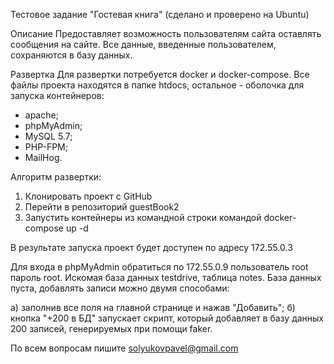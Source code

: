 Тестовое задание "Гостевая книга" (сделано и проверено на Ubuntu)

Описание
Предоставляет возможность пользователям сайта оставлять сообщения на сайте. Все данные, введенные пользователем, сохраняются в базу данных.

Развертка
Для развертки потребуется docker и docker-compose.
Все файлы проекта находятся в папке htdocs, остальное - оболочка для запуска контейнеров:
 - apache;
 - phpMyAdmin;
 - MySQL 5.7;
 - PHP-FPM;
 - MailHog.
 
 Алгоритм развертки:
 1. Клонировать проект с GitHub
 2. Перейти в репозиторий guestBook2
 3. Запустить контейнеры из командной строки командой docker-compose up -d
 
 В результате запуска проект будет доступен по адресу 172.55.0.3
 
 Для входа в phpMyAdmin обратиться по 172.55.0.9 пользователь root пароль root. Искомая база данных testdrive, таблица notes. База данных пуста, добавлять записи можно двумя способами:
 
 а) заполнив все поля на главной странице и нажав "Добавить";
 б) кнопка "+200 в БД" запускает скрипт, который добавляет в базу данных 200 записей, генерируемых при помощи faker.
 
 По всем вопросам пишите solyukovpavel@gmail.com
